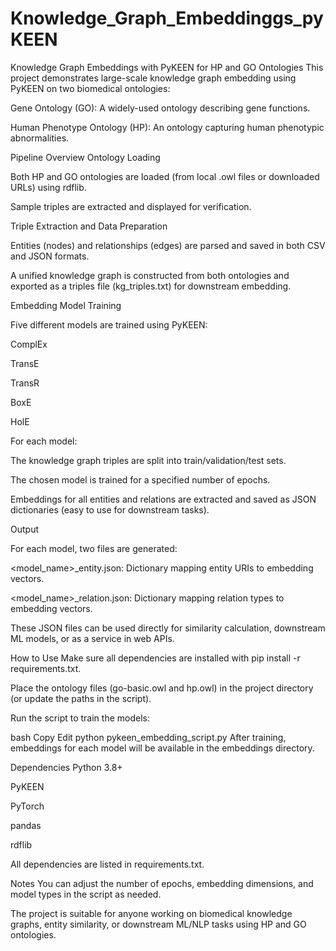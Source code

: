 # Knowledge_Graph_Embeddinggs_pyKEEN
Knowledge Graph Embeddings with PyKEEN for HP and GO Ontologies
This project demonstrates large-scale knowledge graph embedding using PyKEEN on two biomedical ontologies:

Gene Ontology (GO): A widely-used ontology describing gene functions.

Human Phenotype Ontology (HP): An ontology capturing human phenotypic abnormalities.

Pipeline Overview
Ontology Loading

Both HP and GO ontologies are loaded (from local .owl files or downloaded URLs) using rdflib.

Sample triples are extracted and displayed for verification.

Triple Extraction and Data Preparation

Entities (nodes) and relationships (edges) are parsed and saved in both CSV and JSON formats.

A unified knowledge graph is constructed from both ontologies and exported as a triples file (kg_triples.txt) for downstream embedding.

Embedding Model Training

Five different models are trained using PyKEEN:

ComplEx

TransE

TransR

BoxE

HolE

For each model:

The knowledge graph triples are split into train/validation/test sets.

The chosen model is trained for a specified number of epochs.

Embeddings for all entities and relations are extracted and saved as JSON dictionaries (easy to use for downstream tasks).

Output

For each model, two files are generated:

<model_name>_entity.json: Dictionary mapping entity URIs to embedding vectors.

<model_name>_relation.json: Dictionary mapping relation types to embedding vectors.

These JSON files can be used directly for similarity calculation, downstream ML models, or as a service in web APIs.

How to Use
Make sure all dependencies are installed with pip install -r requirements.txt.

Place the ontology files (go-basic.owl and hp.owl) in the project directory (or update the paths in the script).

Run the script to train the models:

bash
Copy
Edit
python pykeen_embedding_script.py
After training, embeddings for each model will be available in the embeddings directory.

Dependencies
Python 3.8+

PyKEEN

PyTorch

pandas

rdflib

All dependencies are listed in requirements.txt.

Notes
You can adjust the number of epochs, embedding dimensions, and model types in the script as needed.

The project is suitable for anyone working on biomedical knowledge graphs, entity similarity, or downstream ML/NLP tasks using HP and GO ontologies.
